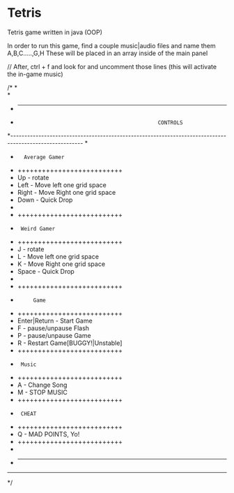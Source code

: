Tetris
======

Tetris game written in java (OOP)

In order to run this game, find a couple music|audio files and name them A,B,C.....,G,H 
These will be placed in an array inside of the main panel 

 // After, ctrl + f and look for <song> and uncomment those lines (this will activate the in-game music)
	


/*
 *                                               
 * 
 * -------------------------------------------------------------------------------------------------------
 *                                                  CONTROLS
 *--------------------------------------------------------------------------------------------------------
 *
 *       Average Gamer
 * ++++++++++++++++++++++++++
 * Up - rotate
 * Left - Move left one grid space
 * Right - Move Right one grid space
 * Down - Quick Drop
 * 
 * ++++++++++++++++++++++++++
 *      Weird Gamer
 * ++++++++++++++++++++++++++
 * J - rotate
 * L - Move left one grid space
 * K - Move Right one grid space
 * Space - Quick Drop
 * 
 * ++++++++++++++++++++++++++
 *          Game
 * ++++++++++++++++++++++++++  
 *  Enter|Return - Start Game
 *  F - pause/unpause Flash
 *  P - pause/unpause Game
 *  R - Restart Game[BUGGY!|Unstable]
 *  ++++++++++++++++++++++++++
 *      Music
 * ++++++++++++++++++++++++++
 *  A - Change Song
 *  M - STOP MUSIC
 * ++++++++++++++++++++++++++
 *      CHEAT
 * ++++++++++++++++++++++++++
 *  Q - MAD POINTS, Yo!
 * ++++++++++++++++++++++++++
 * 
 * -------------------------------------------------------------------------------------------------------
 * *******************************************************************************************************
 */
 
